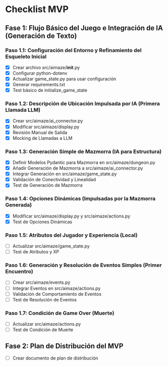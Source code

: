 # Checklist MVP

## Fase 1: Flujo Básico del Juego e Integración de IA (Generación de Texto)

### Paso 1.1: Configuración del Entorno y Refinamiento del Esqueleto Inicial
- [x] Crear archivo src/aimaze/__init__.py
- [x] Configurar python-dotenv
- [x] Actualizar game_state.py para usar configuración
- [x] Generar requirements.txt
- [x] Test básico de initialize_game_state

### Paso 1.2: Descripción de Ubicación Impulsada por IA (Primera Llamada LLM)

- [x] Crear src/aimaze/ai_connector.py
- [x] Modificar src/aimaze/display.py
- [x] Revisión Manual de Salida
- [x] Mocking de Llamadas a LLM

### Paso 1.3: Generación Simple de Mazmorra (IA para Estructura)

- [x] Definir Modelos Pydantic para Mazmorra en src/aimaze/dungeon.py
- [x] Añadir Generación de Mazmorra a src/aimaze/ai_connector.py
- [x] Integrar Generación en src/aimaze/game_state.py
- [x] Validación de Conectividad y Linealidad
- [x] Test de Generación de Mazmorra

### Paso 1.4: Opciones Dinámicas (Impulsadas por la Mazmorra Generada)

- [x] Modificar src/aimaze/display.py y src/aimaze/actions.py
- [x] Test de Opciones Dinámicas

### Paso 1.5: Atributos del Jugador y Experiencia (Local)

- [ ] Actualizar src/aimaze/game_state.py
- [ ] Test de Atributos y XP

### Paso 1.6: Generación y Resolución de Eventos Simples (Primer Encuentro)
- [ ] Crear src/aimaze/events.py
- [ ] Integrar Eventos en src/aimaze/actions.py
- [ ] Validación de Comportamiento de Eventos
- [ ] Test de Resolución de Eventos

### Paso 1.7: Condición de Game Over (Muerte)
- [ ] Actualizar src/aimaze/actions.py
- [ ] Test de Condición de Muerte

## Fase 2: Plan de Distribución del MVP
- [ ] Crear documento de plan de distribución